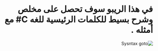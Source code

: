 
<div dir=rtl>


# في هذا الريبو سوف تحصل على مخلص وشرح بسيط للكلمات الرئيسية للغه C#  مع أمثله .



![Sysntax goto](https://i1.wp.com/www.ar8ar.com/wp-content/uploads/2021/03/%D9%85%D8%B9%D8%B3%D9%83%D8%B1-%D8%B7%D9%88%D9%8A%D9%82-%D8%A7%D9%84%D8%A8%D8%B1%D9%85%D8%AC%D9%8A.png?fit=1074%2C588&ssl=1
)


</div>
